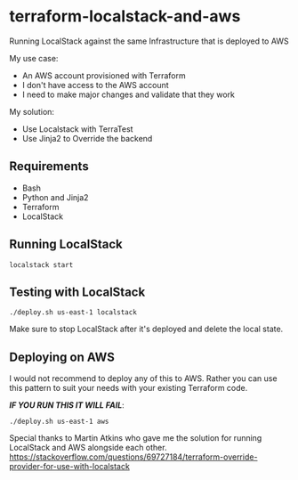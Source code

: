 # terraform-localstack-and-aws

Running LocalStack against the same Infrastructure that is deployed to AWS

My use case:
* An AWS account provisioned with Terraform
* I don't have access to the AWS account
* I need to make major changes and validate that they work

My solution:
* Use Localstack with TerraTest
* Use Jinja2 to Override the backend

## Requirements

* Bash
* Python and Jinja2
* Terraform
* LocalStack

## Running LocalStack

`localstack start`

## Testing with LocalStack

`./deploy.sh us-east-1 localstack`

Make sure to stop LocalStack after it's deployed and delete the local state.

## Deploying on AWS

I would not recommend to deploy any of this to AWS. Rather you can use this pattern to suit your needs with your existing Terraform code.

***IF YOU RUN THIS IT WILL FAIL***:

 `./deploy.sh us-east-1 aws`
 
 Special thanks to Martin Atkins who gave me the solution for running LocalStack and AWS alongside each other. 
https://stackoverflow.com/questions/69727184/terraform-override-provider-for-use-with-localstack




